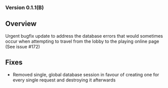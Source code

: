 ### Version 0.1.1(B)
## Overview
Urgent bugfix update to address the database errors that would sometimes occur when attempting to travel from the lobby to the playing online page (See issue #172)

## Fixes
- Removed single, global database session in favour of creating one for every single request and destroying it afterwards